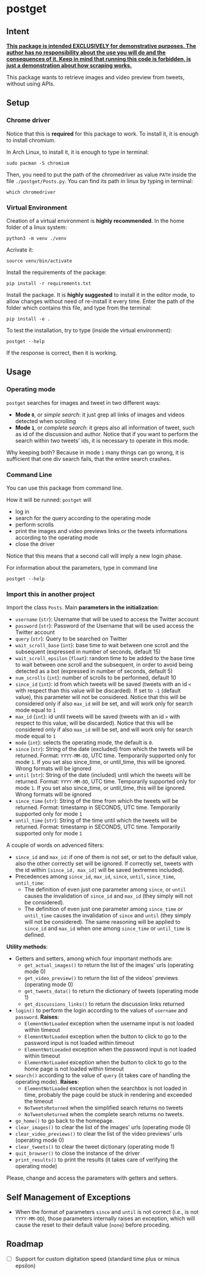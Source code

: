 # postget
## Intent
<u>**This package is intended EXCLUSIVELY for demonstrative purposes. The author has no responsibility about the use you will do and the consequences of it. Keep in mind that running this code is forbidden, is just a demonstration about how scraping works.**</u>

This package wants to retrieve images and video preview from tweets, without using APIs.

## Setup

### Chrome driver
Notice that this is **required** for this package to work. To install it, it is enough to install chromium.

In Arch Linux, to install it, it is enough to type in terminal:
```
sudo pacman -S chromium
```
Then, you need to put the path of the chromedriver as value `PATH` inside the file `./postget/Posts.py`. You can find its path in linux by typing in terminal:
```
which chromedriver
```

### Virtual Environment
Creation of a virtual environment is **highly recommended**. In the home folder of a linux system:
```
python3 -m venv ./venv
```
Acrivate it:
```
source venv/bin/activate
```
Install the requirements of the package:
```
pip install -r requirements.txt
```
Install the package. It is **highly suggested** to install it in the editor mode, to allow changes without need of re-install it every time. Enter the path of the folder which contains this file, and type from the terminal:
```
pip install -e .
```
To test the installation, try to type (inside the virtual environment):
```
postget --help
```
If the response is correct, then it is working.

## Usage

### Operating mode

`postget` searches for images and tweet in two different ways:
- **Mode `0`**, or *simple search*: it just grep all links of images and videos detected when scrolling
- **Mode `1`**, or *complete search*: it greps also all information of tweet, such as id of the discussion and author. Notice that if you want to perform the search within two tweets' ids, it is necessary to operate in this mode.

Why keeping both? Because in mode `1` many things can go wrong, it is sufficient that one div search fails, that the entire search crashes. 

### Command Line
You can use this package from command line.

How it will be runned: `postget` will
- log in
- search for the query according to the operating mode
- perform scrolls
- print the images and video previews links or the tweets informations according to the operating mode
- close the driver

Notice that this means that a second call will imply a new login phase.

For information about the parameters, type in command line
```
postget --help
```

### Import this in another project
Import the class `Posts`. Main **parameters in the initialization**:
- `username` (`str`): Username that will be used to access the Twitter account
- `password` (`str`): Password of the Username that will be used access the Twitter account
- `query` (`str`): Query to be searched on Twitter
- `wait_scroll_base` (`int`): base time to wait between one scroll and the subsequent (expressed in number of seconds, default 15)
- `wait_scroll_epsilon` (`float`): random time to be added to the base time to wait between one scroll and the subsequent, in order to avoid being detected as a bot (expressed in number of seconds, default 5)
- `num_scrolls` (`int`): number of scrolls to be performed, default 10
- `since_id` (`int`): id from which tweets will be saved (tweets with an id `<` with respect than this value will be discarded). If set to `-1` (default value), this parameter will not be considered. Notice that this will be considered only if also `max_id` will be set, and will work only for search mode equal to `1`
- `max_id` (`int`): id until tweets will be saved (tweets with an id `>` with respect to this value, will be discarded). Notice that this will be considered only if also `max_id` will be set, and will work only for search mode equal to `1`
- `mode` (`int`): selects the operating mode, the default is `0`.
- `since` (`str`): String of the date (excluded) from which the tweets will be returned. Format: `YYYY-MM-DD`, UTC time. Temporarily supported only for mode `1`. If you set also since_time, or until_time, this will be ignored. Wrong formats will be ignored
- `until` (`str`): String of the date (included) until which the tweets will be returned. Format: `YYYY-MM-DD`, UTC time. Temporarily supported only for mode `1`. If you set also since_time, or until_time, this will be ignored. Wrong formats will be ignored
- `since_time` (`str`): String of the time from which the tweets will be returned. Format: timestamp in SECONDS, UTC time. Temporarily supported only for mode `1`
- `until_time` (`str`): String of the time until which the tweets will be returned. Format: timestamp in SECONDS, UTC time. Temporarily supported only for mode `1`

A couple of words on advenced filters:

- `since_id` and `max_id`: if one of them is not set, or set to the default value, also the other correctly set will be ignored. If correctly set, tweets with the id within `[since_id, max_id]` will be saved (extremes included).
- Precedences among `since_id`, `max_id`, `since`, `until`, `since_time`, `until_time`:
    - The definition of even just one parameter among `since`, or `until` causes the invalidation of `since_id` and `max_id` (they simply will not be considered).
    - The definition of even just one parameter among `since_time` or `until_time` causes the invalidation of `since` and `until` (they simply will not be considered). The same reasoning will be applied to `since_id` and `max_id` when one among `since_time` or `until_time` is defined.

**Utility methods**:
- Getters and setters, among which four important methods are:
    - `get_actual_images()` to return the list of the images' urls (operating mode 0)
    - `get_video_preview()` to return the list of the videos' previews (operating mode 0)
    - `get_tweets_data()` to return the dictionary of tweets (operating mode 1)
    - `get_discussions_links()` to return the discussion links returned
- `login()` to perform the login according to the values of `username` and `password`. **Raises**:
    - `ElementNotLoaded` exception when the username input is not loaded within timeout
    - `ElementNotLoaded` exception when the button to click to go to the password input is not loaded within timeout
    - `ElementNotLoeaded` exception when the password input is not loaded within timeout
    - `ElementNotLoaded` exception when the button to click to go to the home page is not loaded within timeout
- `search()` according to the value of `query` (it takes care of handling the operating mode). **Raises**:
    - `ElementNotLoaded` exception when the searchbox is not loaded in time, probably the page could be stuck in rendering and exceeded the timeout
    - `NoTweetsReturned` when the simplified search returns no tweets
    - `NoTweetsReturned` when the complete search returns no tweets.
- `go_home()` to go back to the homepage.
- `clear_images()` to clear the list of the images' urls (operating mode 0)
- `clear_video_previews()` to clear the list of the video previews' urls (operating mode 0)
- `clear_tweets()` to clear the tweet dictionary (operating mode 1)
- `quit_browser()` to close the instance of the driver
- `print_results()` to print the results (it takes care of verifying the operating mode)

Please, change and access the parameters with getters and setters.

## Self Management of Exceptions
- When the format of parameters `since` and `until` is not correct (i.e., is not `YYYY-MM-DD`), those parameters internally raises an exception, which will cause the reset to their default value (`none`) before proceding.

## Roadmap

- [ ] Support for custom digitation speed (standard time plus or minus epsilon)
